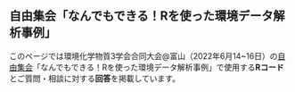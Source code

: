 ## 自由集会「なんでもできる！Rを使った環境データ解析事例」
  
このページでは環境化学物質3学会合同大会@富山（2022年6月14~16日）の[自由集会](https://j-ec.smartcore.jp/M022/forum/touron30/free_meeting)「なんでもできる！Rを使った環境データ解析事例」で使用する<b>Rコード</b>とご質問・相談に対する<b>回答</b>を掲載しています。  
  
  

